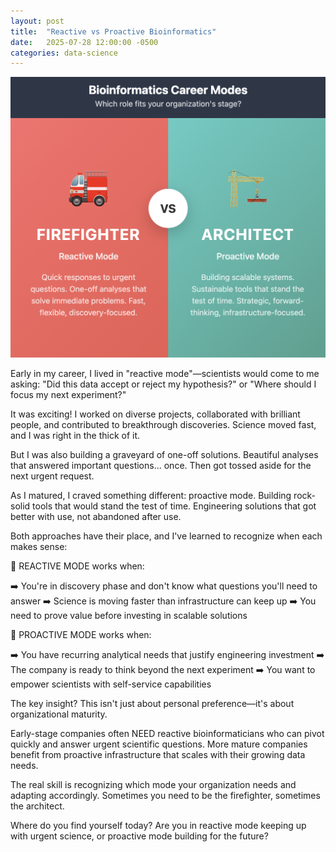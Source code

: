 ```yaml
---
layout: post
title:  "Reactive vs Proactive Bioinformatics"
date:   2025-07-28 12:00:00 -0500
categories: data-science
---
```


![Are you a firefighter or an architect?](/assets/images/posts/2025-07-28-reactive-vs-proactive-bioinformatics.png)

Early in my career, I lived in "reactive mode"—scientists would come to me asking: "Did this data accept or reject my hypothesis?" or "Where should I focus my next experiment?"

It was exciting! I worked on diverse projects, collaborated with brilliant people, and contributed to breakthrough discoveries. Science moved fast, and I was right in the thick of it.

But I was also building a graveyard of one-off solutions. Beautiful analyses that answered important questions... once. Then got tossed aside for the next urgent request.

As I matured, I craved something different: proactive mode. Building rock-solid tools that would stand the test of time. Engineering solutions that got better with use, not abandoned after use.

Both approaches have their place, and I've learned to recognize when each makes sense:

🌟 REACTIVE MODE works when:

➡️ You're in discovery phase and don't know what questions you'll need to answer
➡️ Science is moving faster than infrastructure can keep up
➡️ You need to prove value before investing in scalable solutions

🌟 PROACTIVE MODE works when:

➡️ You have recurring analytical needs that justify engineering investment
➡️ The company is ready to think beyond the next experiment
➡️ You want to empower scientists with self-service capabilities

The key insight? This isn't just about personal preference—it's about organizational maturity.

Early-stage companies often NEED reactive bioinformaticians who can pivot quickly and answer urgent scientific questions. More mature companies benefit from proactive infrastructure that scales with their growing data needs.

The real skill is recognizing which mode your organization needs and adapting accordingly. Sometimes you need to be the firefighter, sometimes the architect.

Where do you find yourself today? Are you in reactive mode keeping up with urgent science, or proactive mode building for the future?